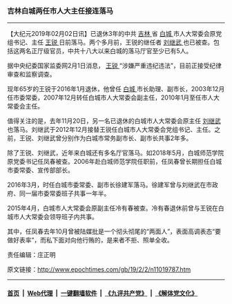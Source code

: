 ### 吉林白城两任市人大主任接连落马
------------------------

<p>
 【大纪元2019年02月02日讯】已退休3年的中共
 <a href="http://www.epochtimes.com/gb/tag/%E5%90%89%E6%9E%97.html">
  吉林
 </a>
 省
 <a href="http://www.epochtimes.com/gb/tag/%E7%99%BD%E5%9F%8E.html">
  白城
 </a>
 市人大常委会原党组书记、主任
 <a href="http://www.epochtimes.com/gb/tag/%E7%8E%8B%E9%94%90.html">
  王锐
 </a>
 日前落马。两个多月前，王锐的继任者
 <a href="http://www.epochtimes.com/gb/tag/%E5%88%98%E7%BB%A7%E6%AD%A6.html">
  刘继武
 </a>
 也已被查。包括这两名正厅级官员，中共十八大以来白城的落马厅官至少已有5人。
</p>
<p>
 据中央纪委国家监委网2月1日消息，
 <a href="http://www.epochtimes.com/gb/tag/%E7%8E%8B%E9%94%90.html">
  王锐
 </a>
 “涉嫌严重违纪违法”，目前正接受纪律审查和监察调查。
</p>
<p>
 现年65岁的王锐于2016年1月退休，他曾任
 <a href="http://www.epochtimes.com/gb/tag/%E7%99%BD%E5%9F%8E.html">
  白城
 </a>
 市长助理、副市长，2003年12月任市委常委，2007年12月转任白城市人大常委会副主任，2010年1月至任市人大常委会主任。
</p>
<p>
 值得关注的是，去年11月20日，另一名已退休的白城市人大常委会原主任
 <a href="http://www.epochtimes.com/gb/tag/%E5%88%98%E7%BB%A7%E6%AD%A6.html">
  刘继武
 </a>
 也落马。刘继武于2012年12月接替王锐任白城市人大常委会党组书记、主任。之前，王锐、刘继武曾分别作为白城市常务副市长、副市长共事2年多。
</p>
<p>
 除了王锐、刘继武，近年来白城还有多名厅官落马。如2018年5月，白城师范学院原党委书记任凤春被查。2006年赴白城师范学院任职前，任凤春曾长期担任白城市委常委、宣传部部长。
</p>
<p>
 2016年3月，时任白城市委常委、副市长徐建军落马。徐建军曾与刘继武在市政府、同一届市委常委班子共事一年半。
</p>
<p>
 2015年4月，白城市人大常委会原副主任冷有春被查。冷有春退休前曾与王锐在白城市人大常委会领导班子内共事。
</p>
<p>
 其中，任凤春去年10月曾被陆媒批是一个彻头彻尾的“两面人”，表面高调表态“要做好表率”，而私下面对向他行贿的，是来者不拒、照单全收。
</p>
<p>
 责任编辑：庄正明
</p>

原文链接：http://www.epochtimes.com/gb/19/2/2/n11019787.htm


------------------------
#### [首页](https://github.com/gfw-breaker/banned-news/blob/master/README.md) &nbsp;|&nbsp; [Web代理](https://github.com/labour-camp/helloworld) &nbsp;|&nbsp; [一键翻墙软件](https://github.com/gfw-breaker/nogfw/blob/master/README.md) &nbsp;|&nbsp; [《九评共产党》](https://github.com/gfw-breaker/9ping.md/blob/master/README.md#九评之一评共产党是什么) &nbsp;|&nbsp; [《解体党文化》](https://github.com/gfw-breaker/jtdwh.md/blob/master/README.md#绪论)

